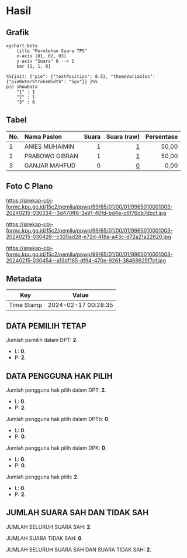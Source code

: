# Hasil

## Grafik

```mermaid
xychart-beta
    title "Perolehan Suara TPS"
    x-axis [01, 02, 03]
    y-axis "Suara" 0 --> 1
    bar [1, 1, 0]
```

```mermaid
%%{init: {"pie": {"textPosition": 0.5}, "themeVariables": {"pieOuterStrokeWidth": "5px"}} }%%
pie showData
    "1" : 1
    "2" : 1
    "3" : 0
```

## Tabel

| No. | Nama Paslon    | Suara | Suara (raw) | Persentase |
|:--- |:-------------- | -----:| -----------:| ----------:|
| 1   | ANIES MUHAIMIN | 1     | [1][p-1]    | 50,00      |
| 2   | PRABOWO GIBRAN | 1     | [1][p-2]    | 50,00      |
| 3   | GANJAR MAHFUD  | 0     | [0][p-3]    | 0,00       |


[p-1]: https://github.com/gigit-pemilu/pemilu-2024-99-luar-negeri/blob/main/pilpres/hitung-suara/sub/99-luar-negeri/sub/65-lima-peru/sub/01-lima-peru/sub/0001-lima-peru/sub/003-ksk-001/sub/paslon-1.txt
[p-2]: https://github.com/gigit-pemilu/pemilu-2024-99-luar-negeri/blob/main/pilpres/hitung-suara/sub/99-luar-negeri/sub/65-lima-peru/sub/01-lima-peru/sub/0001-lima-peru/sub/003-ksk-001/sub/paslon-2.txt
[p-3]: https://github.com/gigit-pemilu/pemilu-2024-99-luar-negeri/blob/main/pilpres/hitung-suara/sub/99-luar-negeri/sub/65-lima-peru/sub/01-lima-peru/sub/0001-lima-peru/sub/003-ksk-001/sub/paslon-3.txt

## Foto C Plano

https://sirekap-obj-formc.kpu.go.id/15c2/pemilu/ppwp/99/65/01/00/01/9965010001003-20240215-030334--3d470ff8-3a91-40fd-bd4e-c6f76db7dbcf.jpg

https://sirekap-obj-formc.kpu.go.id/15c2/pemilu/ppwp/99/65/01/00/01/9965010001003-20240215-030426--c320ad28-e72d-418a-a43c-d72a21a22620.jpg

https://sirekap-obj-formc.kpu.go.id/15c2/pemilu/ppwp/99/65/01/00/01/9965010001003-20240215-030454--a13df165-df94-470e-9261-38469925f7cf.jpg


## Metadata

| Key        | Value               |
| ---------- | ------------------- |
| Time Stamp | 2024-02-17 00:28:35 |


## DATA PEMILIH TETAP

Jumlah pemilih dalam DPT: **2**.
 * L: **0**.
 * P: **2**.

## DATA PENGGUNA HAK PILIH

Jumlah pengguna hak pilih dalam DPT: **2**.
 * L: **0**.
 * P: **2**.

Jumlah pengguna hak pilih dalam DPTb: **0**.
 * L: **0**.
 * P: **0**.

Jumlah pengguna hak pilih dalam DPK: **0**.
 * L: **0**.
 * P: **0**.

Jumlah pengguna hak pilih: **2**.
 * L: **0**.
 * P: **2**.

## JUMLAH SUARA SAH DAN TIDAK SAH

JUMLAH SELURUH SUARA SAH: **2**.

JUMLAH SUARA TIDAK SAH: **0**.

JUMLAH SELURUH SUARA SAH DAN SUARA TIDAK SAH: **2**.


